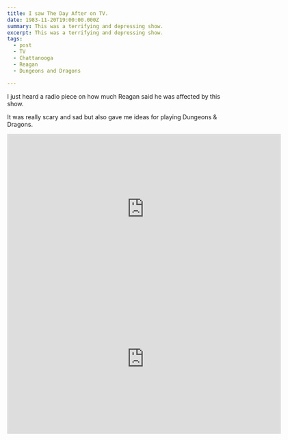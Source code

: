 ```yaml
---
title: I saw The Day After on TV.
date: 1983-11-20T19:00:00.000Z
summary: This was a terrifying and depressing show.
excerpt: This was a terrifying and depressing show.
tags:
  - post 
  - TV
  - Chattanooga
  - Reagan
  - Dungeons and Dragons

---
```


I just heard a radio piece on how much Reagan said he was affected by this show.

It was really scary and sad but also gave me ideas for playing Dungeons & Dragons.

<iframe width="640" height="350" src="https://www.youtube.com/embed/Iyy9n8r16hs" frameborder="0" allow="accelerometer; autoplay; encrypted-media; gyroscope; picture-in-picture" allowfullscreen></iframe>

<iframe width="640" height="350" src="https://www.youtube.com/embed/aG-e52yAxfs" frameborder="0" allow="accelerometer; autoplay; encrypted-media; gyroscope; picture-in-picture" allowfullscreen></iframe>